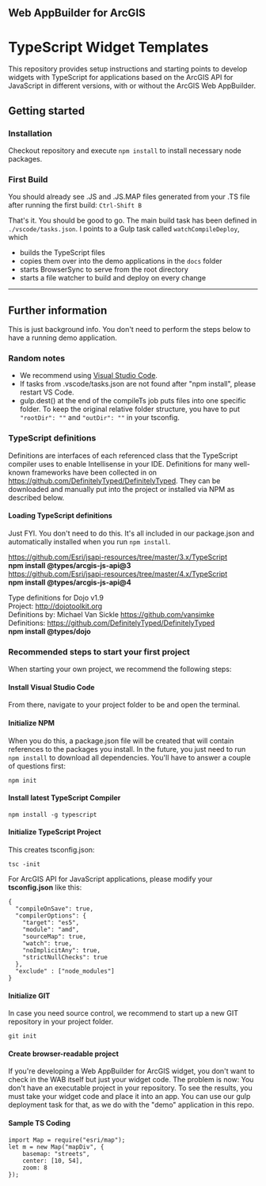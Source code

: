 ## Web AppBuilder for ArcGIS
# TypeScript Widget Templates
This repository provides setup instructions and starting points to develop widgets with TypeScript for applications based on the ArcGIS API for JavaScript in different versions, with or without the ArcGIS Web AppBuilder.

## Getting started
### Installation
Checkout repository and execute ```npm install``` to install necessary node packages.

### First Build
You should already see .JS and .JS.MAP files generated from your .TS file after running the first build: ```Ctrl-Shift B```

That's it. You should be good to go. The main build task has been defined in ```./vscode/tasks.json```. I points to a Gulp task called ```watchCompileDeploy```, which 
* builds the TypeScript files
* copies them over into the demo applications in the ```docs``` folder 
* starts BrowserSync to serve from the root directory
* starts a file watcher to build and deploy on every change

---

## Further information

This is just background info. You don't need to perform the steps below to have a running demo application.

### Random notes
* We recommend using [Visual Studio Code](https://code.visualstudio.com).
* If tasks from .vscode/tasks.json are not found after "npm install", please restart VS Code.
* gulp.dest() at the end of the compileTs job puts files into one specific folder. To keep the original relative folder structure, you have to put ```"rootDir": ""``` and ```"outDir": ""``` in your tsconfig. 


### TypeScript definitions
Definitions are interfaces of each referenced class that the TypeScript compiler uses to enable Intellisense in your IDE. Definitions for many well-known frameworks have been collected in on https://github.com/DefinitelyTyped/DefinitelyTyped. They can be downloaded and manually put into the project or installed via NPM as described below.

#### Loading TypeScript definitions
Just FYI. You don't need to do this. It's all included in our package.json and automatically installed when you run ```npm install```.

https://github.com/Esri/jsapi-resources/tree/master/3.x/TypeScript  
**npm install @types/arcgis-js-api@3**  
https://github.com/Esri/jsapi-resources/tree/master/4.x/TypeScript  
**npm install @types/arcgis-js-api@4**  

Type definitions for Dojo v1.9  
Project: http://dojotoolkit.org  
Definitions by: Michael Van Sickle <https://github.com/vansimke>  
Definitions: https://github.com/DefinitelyTyped/DefinitelyTyped  
**npm install @types/dojo**  



### Recommended steps to start your first project
When starting your own project, we recommend the following steps:

#### Install Visual Studio Code
From there, navigate to your project folder to be and open the terminal.

#### Initialize NPM
When you do this, a package.json file will be created that will contain references to the packages you install. In the future, you just need to run ```npm install``` to download all dependencies. You'll have to answer a couple of questions first:
```
npm init
```

#### Install latest TypeScript Compiler
```
npm install -g typescript
```

#### Initialize TypeScript Project
This creates tsconfig.json:
```
tsc -init
```

For ArcGIS API for JavaScript applications, please modify your **tsconfig.json** like this:
```
{
  "compileOnSave": true,
  "compilerOptions": {
    "target": "es5",
    "module": "amd",
    "sourceMap": true,
    "watch": true,
    "noImplicitAny": true,
    "strictNullChecks": true
  },
  "exclude" : ["node_modules"]
}
```

#### Initialize GIT
In case you need source control, we recommend to start up a new GIT repository in your project folder.
```
git init
```

#### Create browser-readable project
If you're developing a Web AppBuilder for ArcGIS widget, you don't want to check in the WAB itself but just your widget code. The problem is now: You don't have an executable project in your repository. To see the results, you must take your widget code and place it into an app. You can use our gulp deployment task for that, as we do with the "demo" application in this repo.

#### Sample TS Coding
```
import Map = require("esri/map");
let m = new Map("mapDiv", {
    basemap: "streets",
    center: [10, 54],
    zoom: 8
});
```